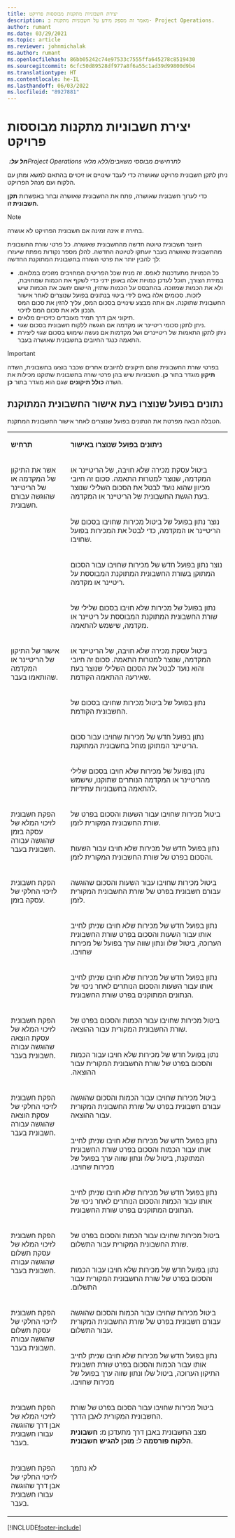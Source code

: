 ```yaml
---
title: יצירת חשבוניות מתקנות מבוססות פרויקט
description: מאמר זה מספק מידע על חשבוניות מתקנות ב- Project Operations.
author: rumant
ms.date: 03/29/2021
ms.topic: article
ms.reviewer: johnmichalak
ms.author: rumant
ms.openlocfilehash: 86bb05242c74e97533c7555ffa645278c8519430
ms.sourcegitcommit: 6cfc50d89528df977a8f6a55c1ad39d99800d9b4
ms.translationtype: HT
ms.contentlocale: he-IL
ms.lasthandoff: 06/03/2022
ms.locfileid: "8927881"
---
```

# <a name="create-corrective-project-based-invoices"></a>יצירת חשבוניות מתקנות מבוססות פרויקט 

_**חל על:** ‏Project Operations לתרחישים מבוססי משאבים/ללא מלאי_

ניתן לתקן חשבונית פרויקט שאושרה כדי לעבד שינויים או זיכויים בהתאם למשא ומתן עם הלקוח ועם מנהל הפרויקט.

כדי לערוך חשבונית שאושרה, פתח את החשבונית שאושרה ובחר באפשרות **תקן חשבונית זו**. 

> [!NOTE]
> בחירה זו אינה זמינה אם חשבונית הפרויקט לא אושרה.

תיווצר חשבונית טיוטה חדשה מהחשבונית שאושרה. כל פרטי שורת החשבונית מהחשבונית שאושרה בעבר יועתקו לטיוטה החדשה. להלן מספר נקודות מפתח שיעזרו לך להבין יותר את פרטי השורה בחשבונית המתוקנת החדשה:

- כל הכמויות מתעדכנות לאפס. זה מניח שכל הפריטים המחויבים מזוכים במלואם. במידת הצורך, תוכל לעדכן כמויות אלה באופן ידני כדי לשקף את הכמות שמחויבת, ולא את הכמות שמזוכה. בהתבסס על הכמות שתזין, היישום יחשב את הכמות שיש לזכות. סכומים אלה באים לידי ביטוי בנתונים בפועל שנוצרים לאחר אישור החשבונית שתוקנה. אם אתה מבצע שינויים בסכום המס, עליך להזין את סכום המס הנכון ולא את סכום המס לזיכוי.
- תיקוני אבן דרך תמיד מעובדים כזיכויים מלאים.
- ניתן לתקן סכומי ריטיינר או מקדמה אם הוגשה ללקוח חשבונית בסכום שגוי.
- ניתן לתקן התאמות של ריטיינרים ושל מקדמות אם נעשה שימוש בסכום שגוי ליצירת התאמה כנגד החיובים בחשבונית שאושרה בעבר.

> [!IMPORTANT]
> בפרטי שורת החשבונית שהם תיקונים לחיובים אחרים שכבר בוצעו בחשבונית, השדה **תיקון** מוגדר בתור **כן**. חשבוניות שיש בהן פרטי שורה בחשבונית שתוקנו מכילות את השדה **כולל תיקונים** שגם הוא מוגדר בתור **כן**.

## <a name="actuals-created-on-confirmation-of-a-corrective-invoice"></a>נתונים בפועל שנוצרו בעת אישור החשבונית המתוקנת

הטבלה הבאה מפרטת את הנתונים בפועל שנוצרים לאחר אישור החשבונית המתקנת.

<table border="0" cellspacing="0" cellpadding="0">
    <tbody>
        <tr>
            <td width="216" valign="top">
                <p>
                    <strong>תרחיש</strong>
                </p>
            </td>
            <td width="808" valign="top">
                <p>
                    <strong>ניתונים בפועל שנוצרו באישור</strong>
                </p>
            </td>
        </tr>
        <tr>
            <td width="216" rowspan="4" valign="top">
                <p>
אשר את התיקון של המקדמה או של הריטיינר שהוגשה עבורם חשבונית.<strong></strong>
                </p>
            </td>
            <td width="408" valign="top">
                <p>
ביטול עסקת מכירה שלא חויבה, של הריטיינר או המקדמה, שנוצר למטרות התאמה. סכום זה חיובי מכיוון שהוא נועד לבטל את הסכום השלילי שנוצר בעת הגשת החשבונית של הריטיינר או המקדמה.
                </p>
            </td>
        </tr>
        <tr>
            <td width="408" valign="top">
                <p>
נוצר נתון בפועל של ביטול מכירות שחויבו בסכום של הריטיינר או המקדמה, כדי לבטל את המכירות בפועל שחויבו.
                </p>
            </td>
        </tr>
        <tr>
            <td width="408" valign="top">
                <p>
נוצר נתון בפועל חדש של מכירות שחויבו עבור הסכום המתוקן בשורת החשבונית המתוקנת המבוססת על ריטיינר או מקדמה.
                </p>
            </td>
        </tr>
        <tr>
            <td width="408" valign="top">
                <p>
נתון בפועל של מכירות שלא חויבו בסכום שלילי של שורת החשבונית המתוקנת המבוססת על ריטיינר או מקדמה, שישמש להתאמה.
                </p>
            </td>
        </tr>
        <tr>
            <td width="216" rowspan="4" valign="top">
                <p>
אישור של התיקון של הריטיינר או המקדמה שהותאמו בעבר.
                </p>
            </td>
            <td width="408" valign="top">
                <p>
ביטול עסקת מכירה שלא חויבה, של הריטיינר או המקדמה, שנוצר למטרות התאמה. סכום זה חיובי והוא נועד לבטל את הסכום השלילי שנוצר בעת שאירעה ההתאמה הקודמת.
                </p>
            </td>
        </tr>
        <tr>
            <td width="408" valign="top">
                <p>
נתון בפועל של ביטול מכירות שחויבו בסכום של החשבונית הקודמת.
                </p>
            </td>
        </tr>
        <tr>
            <td width="408" valign="top">
                <p>
נתון בפועל חדש של מכירות שחויבו עבור סכום הריטיינר המתוקן מוחל בחשבונית המתוקנת.
                </p>
            </td>
        </tr>
        <tr>
            <td width="408" valign="top">
                <p>
נתון בפועל של מכירות שלא חויבו בסכום שלילי מהריטיינר או המקדמה הנותרים שתוקנו, שישמש להתאמה בחשבוניות עתידיות.
                </p>
            </td>
        </tr>
        <tr>
            <td width="216" rowspan="2" valign="top">
                <p>
הפקת חשבונית לזיכוי המלא של עסקה בזמן שהוגשה עבורה חשבונית בעבר.
                </p>
            </td>
            <td width="408" valign="top">
                <p>
ביטול מכירות שחויבו עבור השעות והסכום בפרט של שורת החשבונית המקורית לזמן.
                </p>
            </td>
        </tr>
        <tr>
            <td width="408" valign="top">
                <p>
נתון בפועל חדש של מכירות שלא חויבו עבור השעות והסכום בפרט של שורת החשבונית המקורית לזמן.
                </p>
            </td>
        </tr>
        <tr>
            <td width="216" rowspan="3" valign="top">
                <p>
הפקת חשבונית לזיכוי החלקי של עסקה בזמן.
                </p>
            </td>
            <td width="408" valign="top">
                <p>
ביטול מכירות שחויבו עבור השעות והסכום שהוגשה עבורם חשבונית בפרט של שורת החשבונית המקורית לזמן.
                </p>
            </td>
        </tr>
        <tr>
            <td width="408" valign="top">
                <p>
‏‫נתון בפועל חדש של מכירות שלא חויבו שניתן לחייב אותו עבור השעות והסכום בפרט שורת החשבונית הערוכה, ביטול שלו ונתון שווה ערך בפועל של מכירות שחויבו.
                </p>
            </td>
        </tr>
        <tr>
            <td width="408" valign="top">
                <p>
נתון בפועל חדש של מכירות שלא חויבו שניתן לחייב אותו עבור השעות והסכום הנותרים לאחר ניכוי של הנתונים המתוקנים בפרט שורת החשבונית.
                </p>
            </td>
        </tr>
        <tr>
            <td width="216" rowspan="2" valign="top">
                <p>
הפקת חשבונית לזיכוי המלא של עסקת הוצאה שהוגשה עבורה חשבונית בעבר.
                </p>
            </td>
            <td width="408" valign="top">
                <p>
ביטול מכירות שחויבו עבור הכמות והסכום בפרט של שורת החשבונית המקורית עבור ההוצאה.
                </p>
            </td>
        </tr>
        <tr>
            <td width="408" valign="top">
                <p>
‏‫נתון בפועל חדש של מכירות שלא חויבו עבור הכמות והסכום בפרט של שורת החשבונית המקורית עבור ההוצאה.
                </p>
            </td>
        </tr>
        <tr>
            <td width="216" rowspan="3" valign="top">
                <p>
הפקת חשבונית לזיכוי החלקי של עסקת הוצאה שהוגשה עבורה חשבונית בעבר.
                </p>
            </td>
            <td width="408" valign="top">
                <p>
ביטול מכירות שחויבו עבור הכמות והסכום שהוגשה עבורם חשבונית בפרט של שורת החשבונית המקורית עבור ההוצאה.
                </p>
            </td>
        </tr>
        <tr>
            <td width="408" valign="top">
                <p>
‏‫נתון בפועל חדש של מכירות שלא חויבו שניתן לחייב אותו עבור הכמות והסכום בפרט שורת החשבונית המתוקנת, ביטול שלו ונתון שווה ערך בפועל של מכירות שחויבו.
                </p>
            </td>
        </tr>
        <tr>
            <td width="408" valign="top">
                <p>
נתון בפועל חדש של מכירות שלא חויבו שניתן לחייב אותו עבור הכמות והסכום הנותרים לאחר ניכוי של הנתונים המתוקנים בפרט שורת החשבונית.
                </p>
            </td>
        </tr>
        <tr>
            <td width="216" rowspan="2" valign="top">
                <p>
הפקת חשבונית לזיכוי המלא של עסקת תשלום שהוגשה עבורה חשבונית בעבר.
                </p>
            </td>
            <td width="408" valign="top">
                <p>
ביטול מכירות שחויבו עבור הכמות והסכום בפרט של שורת החשבונית המקורית עבור התשלום.
                </p>
            </td>
        </tr>
        <tr>
            <td width="408" valign="top">
                <p>
‏‫נתון בפועל חדש של מכירות שלא חויבו עבור הכמות והסכום בפרט של שורת החשבונית המקורית עבור התשלום.
                </p>
            </td>
        </tr>
        <tr>
            <td width="216" rowspan="2" valign="top">
                <p>
הפקת חשבונית לזיכוי החלקי של עסקת תשלום שהוגשה עבורה חשבונית בעבר.
                </p>
            </td>
            <td width="408" valign="top">
                <p>
ביטול מכירות שחויבו עבור הכמות והסכום שהוגשה עבורם חשבונית בפרט של שורת החשבונית המקורית עבור התשלום.
                </p>
            </td>
        </tr>
        <tr>
            <td width="408" valign="top">
                <p>
‏‫נתון בפועל חדש של מכירות שלא חויבו שניתן לחייב אותו עבור הכמות והסכום בפרט שורת חשבונית התיקון הערוכה, ביטול שלו ונתון שווה ערך בפועל של מכירות שחויבו.
                </p>
            </td>
        </tr>
        <tr>
            <td width="216" valign="top">
                <p>
הפקת חשבונית לזיכוי המלא של אבן דרך שהוגשה עבורו חשבונית בעבר.
                </p>
            </td>
            <td width="408" valign="top">
                <p>
ביטול מכירות שחויבו עבור הסכום בפרט של שורת החשבונית המקורית לאבן הדרך.
                </p>
                <p>
מצב החשבונית באבן דרך מתעדכן מ: <b>חשבונית הלקוח פורסמה</b> ל: <b>מוכן להגיש חשבונית</b>.
                </p>
            </td>
        </tr>
        <tr>
            <td width="216" valign="top">
                <p>
הפקת חשבונית לזיכוי החלקי של אבן דרך שהוגשה עבורו חשבונית בעבר.
                </p>
            </td>
            <td width="408" valign="top">
                <p>
לא נתמך </p>
            </td>
        </tr>        
    </tbody>
</table>


[!INCLUDE[footer-include](../includes/footer-banner.md)]
